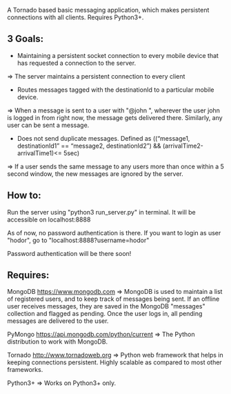 A Tornado based basic messaging application, which makes persistent connections with all clients. Requires Python3+.


3 Goals:
-------

- Maintaining a persistent socket connection to every mobile device that has requested a connection to the server.

=> The server maintains a persistent connection to every client


- Routes messages tagged with the destinationId to a particular mobile device.

=> When a message is sent to a user with "@john <MESSAGE TEXT>", wherever the user john is logged in from right now, the message gets delivered there. Similarly, any user can be sent a message.


- Does not send duplicate messages. Defined as ((“message1, destinationId1” == “message2, destinationId2”) && (arrivalTime2-arrivalTime1)<= 5sec)

=> If a user sends the same message to any users more than once within a 5 second window, the new messages are ignored by the server.


How to:
-------

Run the server using "python3 run_server.py" in terminal. It will be accessible on localhost:8888

As of now, no password authentication is there.
If you want to login as user "hodor", go to "localhost:8888?username=hodor"

Password authentication will be there soon!


Requires:
-------

MongoDB <https://www.mongodb.com>
=> MongoDB is used to maintain a list of registered users, and to keep track of messages being sent.
If an offline user receives messages, they are saved in the MongoDB "messages" collection and flagged as pending. Once the user logs in, all pending messages are delivered to the user.


PyMongo <https://api.mongodb.com/python/current>
=> The Python distribution to work with MongoDB.


Tornado <http://www.tornadoweb.org>
=> Python web framework that helps in keeping connections persistent. Highly scalable as compared to most other frameworks.


Python3+
=> Works on Python3+ only.
